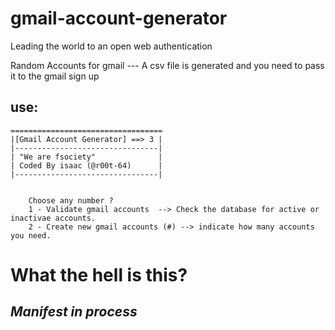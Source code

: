 # gmail-account-generator 

Leading the world to an open web authentication  

Random Accounts for gmail --- A csv file is generated and you need to pass it to the gmail sign up 

## use:  
  
	==================================  
	|[Gmail Account Generator] ==> 3 |  
	|--------------------------------|  
	| "We are fsociety"              |  
	| Coded By isaac (@r00t-64)      |  
	|--------------------------------|  
	

		Choose any number ?  
		1 - Validate gmail accounts  --> Check the database for active or inactivae accounts.  
		2 - Create new gmail accounts (#) --> indicate how many accounts you need.  

# What the hell is this?  
## *Manifest in process*
